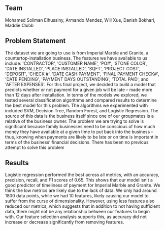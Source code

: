  
## Team
Mohamed Soliman Elhussiny, Armando Mendez, Will Xue, Danish Bokhari, Maddie Clubb 

## Problem Statement
The dataset we are going to use is from Imperial Marble and Granite, a countertop-installation business. The features we have available to us include: 'CONTRACTOR', 'CUSTOMER NAME', 'PO#', 'STONE COLOR', 'DATE INSTALLED', 'PLACE INSTALLED', 'SQFT', 'PROJECT COST', 'DEPOSIT', 'CHECK #', 'DATE CASH PAYMENT', 'FINAL PAYMENT CHECK#', 'DATE PENDING', 'PAYMENT DAYS OUTSTANDING', 'TOTAL PAID', and 'AFTER EXPENSES'. For this final project, we decided to build a model that predicts whether or not payment for a given job will be late – made more than 12 days after installation. In terms of the models we explored, we tested several classification algorithms and compared results to determine the best model for this problem. The algorithms we experimented with included SVM, Decision Tree, Random Forest, and Logistic Regression. The source of this data is the business itself since one of our groupmates is a relative of the business owner. The problem we are trying to solve is significant because family businesses need to be conscious of how much money they have available at a given time to put back into the business – thus, knowing when payments are likely to be late or on time is important in terms of the business’ financial decisions. There has been no previous attempt to solve this problem

## Results
Logistic regression performed the best across all metrics, with an accuracy, precision, recall, and F1 scores of 0.65. This shows that our model isn’t a good predictor of timeliness of payment for Imperial Marble and Granite. We think the low metrics are likely due to the lack of data. We only had around 1800 data points, while we had 10 features, likely causing our model to suffer from the curse of dimensionality. However, using less features also reduced our metrics, which suggests that in addition to not having sufficient data, there might not be any relationship between our features to begin with. Our feature selection analysis supports this, as accuracy did not increase or decrease significantly from removing features.
